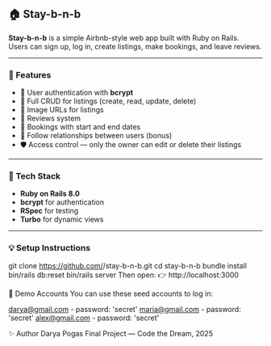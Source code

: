 ## 🏠 Stay-b-n-b

**Stay-b-n-b** is a simple Airbnb-style web app built with Ruby on Rails.  
Users can sign up, log in, create listings, make bookings, and leave reviews.

---

### 🚀 Features
- 🔐 User authentication with **bcrypt**
- 🏡 Full CRUD for listings (create, read, update, delete)
- 📸 Image URLs for listings
- 💬 Reviews system
- 📅 Bookings with start and end dates
- 👥 Follow relationships between users (bonus)
- 🛡️ Access control — only the owner can edit or delete their listings

---

### 🧩 Tech Stack
- **Ruby on Rails 8.0**  
- **bcrypt** for authentication  
- **RSpec** for testing  
- **Turbo** for dynamic views  

---

### 💡 Setup Instructions

git clone https://github.com/<your-username>/stay-b-n-b.git
cd stay-b-n-b
bundle install
bin/rails db:reset
bin/rails server
Then open:
👉 http://localhost:3000


👤 Demo Accounts
You can use these seed accounts to log in:

darya@gmail.com - password: 'secret'
maria@gmail.com - password: 'secret'
alex@gmail.com - password: 'secret'

✨ Author
Darya Pogas
Final Project — Code the Dream, 2025